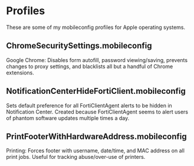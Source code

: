 # Profiles
These are some of my mobileconfig profiles for Apple operating systems. 

## ChromeSecuritySettings.mobileconfig ##
Google Chrome: Disables form autofill, password viewing/saving, prevents changes to proxy settings, and blacklists all but a handful of Chrome extensions.

## NotificationCenterHideFortiClient.mobileconfig ## 
Sets default preference for all FortiClientAgent alerts to be hidden in Notification Center. Created because FortiClientAgent seems to alert users of phantom software updates multiple times a day.

## PrintFooterWithHardwareAddress.mobileconfig ##
Printing: Forces footer with username, date/time, and MAC address on all print jobs. Useful for tracking abuse/over-use of printers.
